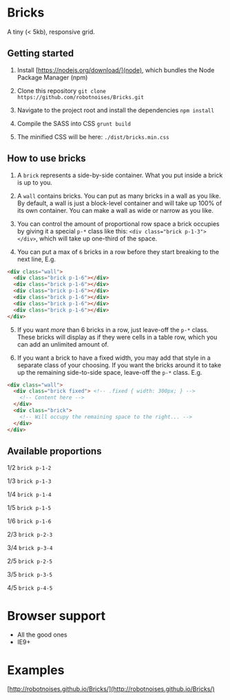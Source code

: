 # Bricks
A tiny (< 5kb), responsive grid.

## Getting started
1. Install [https://nodejs.org/download/](node), which bundles the Node Package Manager (npm)

2. Clone this repository `git clone https://github.com/robotnoises/Bricks.git`

3. Navigate to the project root and install the dependencies `npm install`

4. Compile the SASS into CSS `grunt build`

5. The minified CSS will be here: `./dist/bricks.min.css`

## How to use bricks
1. A `brick` represents a side-by-side container. What you put inside a brick is up to you.

2. A `wall` contains bricks. You can put as many bricks in a wall as you like. By default, a wall is just a block-level container and will take up 100% of its own container. You can make a wall as wide or narrow as you like.

3. You can control the amount of proportional row space a brick occupies by giving it a special `p-*` class like this: `<div class="brick p-1-3"></div>`, which will take up one-third of the space.

4. You can put a max of `6` bricks in a row before they start breaking to the next line, E.g.

```html
<div class="wall">
  <div class="brick p-1-6"></div>
  <div class="brick p-1-6"></div>
  <div class="brick p-1-6"></div>
  <div class="brick p-1-6"></div>
  <div class="brick p-1-6"></div>
  <div class="brick p-1-6"></div>
</div>
```
5. If you want *more* than 6 bricks in a row, just leave-off the `p-*` class. These bricks will display as if they were cells in a table row, which you can add an unlimited amount of.

6. If you want a brick to have a fixed width, you may add that style in a separate class of your choosing. If you want the bricks around it to take up the remaining side-to-side space, leave-off the `p-*` class. E.g.

```html
<div class="wall">
  <div class="brick fixed"> <!-- .fixed { width: 300px; } -->
    <!-- Content here -->
  </div>
  <div class="brick">
    <!-- Will occupy the remaining space to the right... -->
  </div>
</div>
```

## Available proportions
1/2 `brick p-1-2`

1/3 `brick p-1-3`

1/4 `brick p-1-4`

1/5 `brick p-1-5`

1/6 `brick p-1-6`

2/3 `brick p-2-3`

3/4 `brick p-3-4`

2/5 `brick p-2-5`

3/5 `brick p-3-5`

4/5 `brick p-4-5`

# Browser support
* All the good ones
* IE9+

# Examples
[http://robotnoises.github.io/Bricks/](http://robotnoises.github.io/Bricks/)